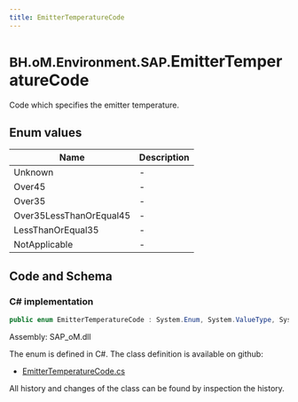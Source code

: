 ```yaml
---
title: EmitterTemperatureCode
---
```


# <small>BH.oM.Environment.SAP.</small>**EmitterTemperatureCode**

Code which specifies the emitter temperature.

## Enum values

| Name            | Description                                                    |
|-----------------|----------------------------------------------------------------|
| Unknown |  -  |
| Over45 |  -  |
| Over35 |  -  |
| Over35LessThanOrEqual45 |  -  |
| LessThanOrEqual35 |  -  |
| NotApplicable |  -  |


## Code and Schema

### C# implementation

``` C# title="C#"
public enum EmitterTemperatureCode : System.Enum, System.ValueType, System.IComparable, System.ISpanFormattable, System.IFormattable, System.IConvertible
```

Assembly: SAP_oM.dll

The enum is defined in C#. The class definition is available on github:

- [EmitterTemperatureCode.cs](https://github.com/BHoM/SAP_Toolkit/blob/develop/SAP_oM/Enums\EmitterTemperatureCode.cs)

All history and changes of the class can be found by inspection the history.
